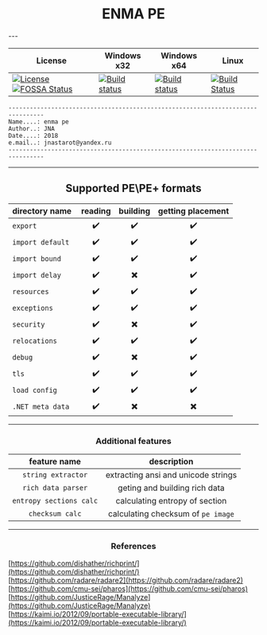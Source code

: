 <h1 align="center">ENMA PE</h1>
---

| License |  Windows x32 | Windows x64 | Linux |
| ------- |  ----------- | ----------- | ----- |
| [![License](https://img.shields.io/badge/license-BSD3-blue.svg)](https://github.com/jnastarot/enma_pe/blob/master/LICENSE)  [![FOSSA Status](https://app.fossa.io/api/projects/git%2Bgithub.com%2Fjnastarot%2Fenma_pe.svg?type=shield)](https://app.fossa.io/projects/git%2Bgithub.com%2Fjnastarot%2Fenma_pe?ref=badge_shield) | [![Build status](https://ci.appveyor.com/api/projects/status/ogdbdwhomqi1yoh1?svg=true)](https://ci.appveyor.com/project/jnastarot/enma-pe) | [![Build status](https://ci.appveyor.com/api/projects/status/b6bq9w9b1b7rjaoy?svg=true)](https://ci.appveyor.com/project/jnastarot/enma-pe-u6wir) | [![Build Status](https://api.travis-ci.org/jnastarot/enma_pe.svg?branch=master)](https://travis-ci.org/jnastarot/enma_pe) |




```
--------------------------------------------------------------------------------
Name....: enma pe
Author..: JNA
Date....: 2018
e.mail..: jnastarot@yandex.ru
--------------------------------------------------------------------------------
```
---
<h2 align="center">Supported PE\PE+ formats</h2>

| directory name | reading | building | getting placement |
| :-------------- | :-------: | :-------: | :-------: |
| `export` | :heavy_check_mark: | :heavy_check_mark: | :heavy_check_mark: |
| `import default ` | :heavy_check_mark: | :heavy_check_mark: | :heavy_check_mark: |
| `import bound ` | :heavy_check_mark: | :heavy_check_mark: | :heavy_check_mark: |
| `import delay` | :heavy_check_mark: | :heavy_multiplication_x: | :heavy_check_mark: |
| `resources` | :heavy_check_mark: | :heavy_check_mark: | :heavy_check_mark: |
| `exceptions` | :heavy_check_mark: | :heavy_check_mark: | :heavy_check_mark: |
| `security` | :heavy_check_mark: | :heavy_multiplication_x: | :heavy_check_mark: |
| `relocations` | :heavy_check_mark: | :heavy_check_mark: | :heavy_check_mark: |
| `debug` | :heavy_check_mark: | :heavy_multiplication_x: | :heavy_check_mark: |
| `tls` | :heavy_check_mark: | :heavy_check_mark: | :heavy_check_mark: |
| `load config` | :heavy_check_mark: | :heavy_check_mark: | :heavy_check_mark: |
| `.NET meta data` | :heavy_check_mark: | :heavy_multiplication_x: | :heavy_multiplication_x: |

---

<h3 align="center">Additional features</h3>

| feature name | description |
| :------: | :-----------: |
| `string extractor` | extracting ansi and unicode strings |
| `rich data parser` | geting and building rich data|
| `entropy sections calc` | calculating entropy of section |
| `checksum calc` | calculating checksum of `pe image` |


---

 <h3 align="center">References</h3>

[https://github.com/dishather/richprint/](https://github.com/dishather/richprint/)<br>
[https://github.com/radare/radare2](https://github.com/radare/radare2)<br>
[https://github.com/cmu-sei/pharos](https://github.com/cmu-sei/pharos)<br>
[https://github.com/JusticeRage/Manalyze](https://github.com/JusticeRage/Manalyze)<br>
[https://kaimi.io/2012/09/portable-executable-library/](https://kaimi.io/2012/09/portable-executable-library/)<br>

